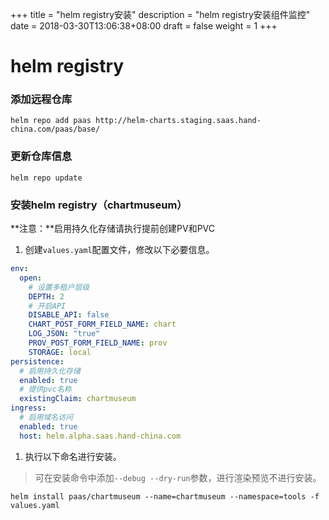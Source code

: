 +++
title = "helm registry安装"
description = "helm registry安装组件监控"
date = 2018-03-30T13:06:38+08:00
draft = false
weight = 1
+++

# helm registry

### 添加远程仓库

```
helm repo add paas http://helm-charts.staging.saas.hand-china.com/paas/base/
```

### 更新仓库信息

```
helm repo update 
```

### 安装helm registry（chartmuseum）

**注意：**启用持久化存储请执行提前创建PV和PVC

1. 创建`values.yaml`配置文件，修改以下必要信息。

  ```yaml
  env:
    open:
      # 设置多租户层级
      DEPTH: 2
      # 开启API
      DISABLE_API: false
      CHART_POST_FORM_FIELD_NAME: chart
      LOG_JSON: "true"
      PROV_POST_FORM_FIELD_NAME: prov
      STORAGE: local
  persistence:
    # 启用持久化存储
    enabled: true
    # 提供pvc名称
    existingClaim: chartmuseum
  ingress:
    # 启用域名访问
    enabled: true
    host: helm.alpha.saas.hand-china.com
  ```
1. 执行以下命名进行安装。

  > 可在安装命令中添加`--debug --dry-run`参数，进行渲染预览不进行安装。

  ```
  helm install paas/chartmuseum --name=chartmuseum --namespace=tools -f values.yaml
  ```